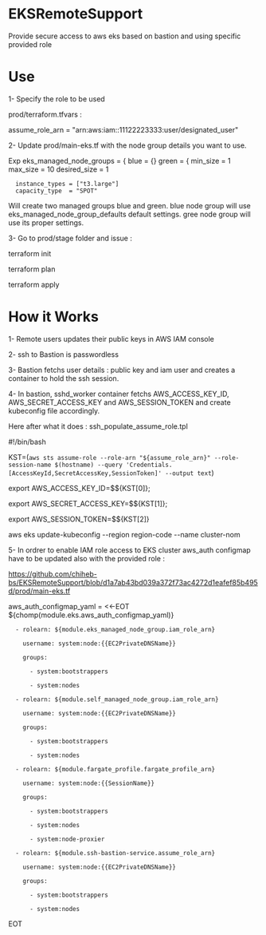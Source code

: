 # EKSRemoteSupport
Provide secure access to aws eks based on bastion and using specific provided role

# Use 

1- Specify the role to be used 

prod/terraform.tfvars :

assume_role_arn = "arn:aws:iam::11122223333:user/designated_user"

2- Update prod/main-eks.tf with the node group details you want to use.

Exp 
  eks_managed_node_groups = {
    blue = {}
    green = {
      min_size     = 1
      max_size     = 10
      desired_size = 1

      instance_types = ["t3.large"]
      capacity_type  = "SPOT"

Will create two managed groups blue and green.
blue node group will use eks_managed_node_group_defaults  default settings.
gree node group will use its proper settings.

3- Go to prod/stage folder and issue :

terraform init

terraform plan

terraform apply

# How it Works

1- Remote users updates their public keys in AWS IAM console

2- ssh to Bastion is passwordless

3- Bastion fetchs user details : public key and iam user and creates a container to hold the ssh session.

4- In bastion,  sshd_worker container fetchs  AWS_ACCESS_KEY_ID, AWS_SECRET_ACCESS_KEY and AWS_SESSION_TOKEN and create kubeconfig file accordingly.

Here after what it does :
ssh_populate_assume_role.tpl

#!/bin/bash

KST=(`aws sts assume-role --role-arn "${assume_role_arn}" --role-session-name $(hostname) --query 'Credentials.[AccessKeyId,SecretAccessKey,SessionToken]' --output text`)

export AWS_ACCESS_KEY_ID=$${KST[0]}; 

export AWS_SECRET_ACCESS_KEY=$${KST[1]};

export AWS_SESSION_TOKEN=$${KST[2]}

aws eks update-kubeconfig --region region-code --name cluster-nom

5- In ordrer to enable IAM role access to EKS cluster aws_auth configmap have to be updated also with the provided role :

https://github.com/chiheb-bs/EKSRemoteSupport/blob/d1a7ab43bd039a372f73ac4272d1eafef85b495d/prod/main-eks.tf

  aws_auth_configmap_yaml = <<-EOT
  ${chomp(module.eks.aws_auth_configmap_yaml)}
  
      - rolearn: ${module.eks_managed_node_group.iam_role_arn}
      
        username: system:node:{{EC2PrivateDNSName}}
        
        groups:
        
          - system:bootstrappers
          
          - system:nodes
          
      - rolearn: ${module.self_managed_node_group.iam_role_arn}
      
        username: system:node:{{EC2PrivateDNSName}}
        
        groups:
        
          - system:bootstrappers
          
          - system:nodes
          
      - rolearn: ${module.fargate_profile.fargate_profile_arn}
      
        username: system:node:{{SessionName}}
        
        groups:
        
          - system:bootstrappers
          
          - system:nodes
          
          - system:node-proxier
          
      - rolearn: ${module.ssh-bastion-service.assume_role_arn}
      
        username: system:node:{{EC2PrivateDNSName}}
        
        groups:
        
          - system:bootstrappers
          
          - system:nodes
          
  EOT





